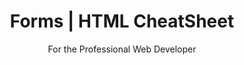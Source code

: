 ---
title: Forms | HTML CheatSheet 
metatitle: The Ultimate HTML Cheatsheet | Forms | tinycode
subtitle: For the Professional Web Developer
categories: ["HTML", "Cheatsheet"]
---